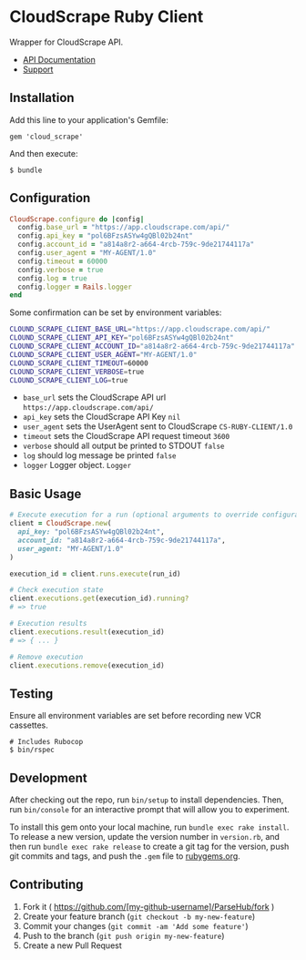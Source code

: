 # CloudScrape Ruby Client

Wrapper for CloudScrape API. 

* [API Documentation](https://app.cloudscrape.com/#/api)
* [Support](https://cloudscrape.zendesk.com/hc/en-us)

## Installation

Add this line to your application's Gemfile:

    gem 'cloud_scrape'

And then execute:

    $ bundle
    
## Configuration

``` ruby
CloudScrape.configure do |config|
  config.base_url = "https://app.cloudscrape.com/api/"
  config.api_key = "pol6BFzsASYw4gQBl02b24nt"
  config.account_id = "a814a8r2-a664-4rcb-759c-9de21744117a"
  config.user_agent = "MY-AGENT/1.0"
  config.timeout = 60000
  config.verbose = true
  config.log = true
  config.logger = Rails.logger
end
```
    
Some confirmation can be set by environment variables:

``` bash
CLOUND_SCRAPE_CLIENT_BASE_URL="https://app.cloudscrape.com/api/"
CLOUND_SCRAPE_CLIENT_API_KEY="pol6BFzsASYw4gQBl02b24nt"
CLOUND_SCRAPE_CLIENT_ACCOUNT_ID="a814a8r2-a664-4rcb-759c-9de21744117a"
CLOUND_SCRAPE_CLIENT_USER_AGENT="MY-AGENT/1.0"
CLOUND_SCRAPE_CLIENT_TIMEOUT=60000
CLOUND_SCRAPE_CLIENT_VERBOSE=true
CLOUND_SCRAPE_CLIENT_LOG=true
```

* `base_url` sets the CloudScrape API url `https://app.cloudscrape.com/api/`
* `api_key` sets the CloudScrape API Key `nil`
* `user_agent` sets the UserAgent sent to CloudScrape `CS-RUBY-CLIENT/1.0`
* `timeout` sets the CloudScrape API request timeout `3600`
* `verbose` should all output be printed to STDOUT `false`
* `log` should log message be printed `false`
* `logger` Logger object. `Logger`

## Basic Usage

``` ruby
# Execute execution for a run (optional arguments to override configuration)
client = CloudScrape.new(
  api_key: "pol6BFzsASYw4gQBl02b24nt",
  account_id: "a814a8r2-a664-4rcb-759c-9de21744117a",
  user_agent: "MY-AGENT/1.0"    
)

execution_id = client.runs.execute(run_id)

# Check execution state
client.executions.get(execution_id).running?
# => true

# Execution results
client.executions.result(execution_id)
# => { ... }

# Remove execution
client.executions.remove(execution_id)
```

## Testing

Ensure all environment variables are set before recording new VCR cassettes.

    # Includes Rubocop
    $ bin/rspec
    
## Development

After checking out the repo, run `bin/setup` to install dependencies. Then, run `bin/console` for an interactive prompt that will allow you to experiment.

To install this gem onto your local machine, run `bundle exec rake install`. To release a new version, update the version number in `version.rb`, and then run `bundle exec rake release` to create a git tag for the version, push git commits and tags, and push the `.gem` file to [rubygems.org](https://rubygems.org).

## Contributing

1. Fork it ( https://github.com/[my-github-username]/ParseHub/fork )
2. Create your feature branch (`git checkout -b my-new-feature`)
3. Commit your changes (`git commit -am 'Add some feature'`)
4. Push to the branch (`git push origin my-new-feature`)
5. Create a new Pull Request
